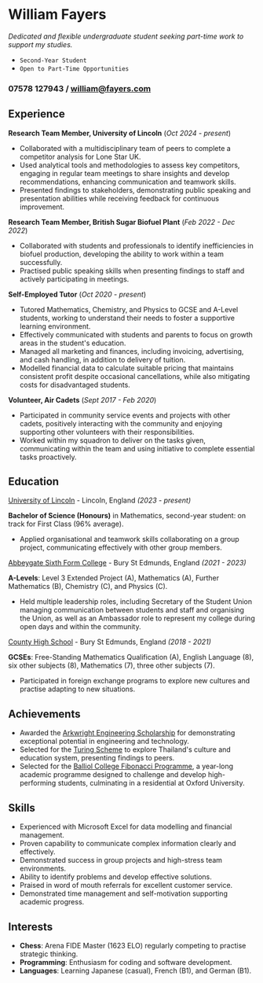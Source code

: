 # William Fayers

*Dedicated and flexible undergraduate student seeking part-time work to support my studies.*

- `Second-Year Student`
- `Open to Part-Time Opportunities`

### 07578 127943 / william@fayers.com

## Experience

**Research Team Member, University of Lincoln** (*Oct 2024 - present*)
- Collaborated with a multidisciplinary team of peers to complete a competitor analysis for Lone Star UK.
- Used analytical tools and methodologies to assess key competitors, engaging in regular team meetings to share insights and develop recommendations, enhancing communication and teamwork skills.
- Presented findings to stakeholders, demonstrating public speaking and presentation abilities while receiving feedback for continuous improvement.

**Research Team Member, British Sugar Biofuel Plant** (*Feb 2022 - Dec 2022*)
- Collaborated with students and professionals to identify inefficiencies in biofuel production, developing the ability to work within a team successfully.
- Practised public speaking skills when presenting findings to staff and actively participating in meetings.

**Self-Employed Tutor** (*Oct 2020 - present*)
- Tutored Mathematics, Chemistry, and Physics to GCSE and A-Level students, working to understand their needs to foster a supportive learning environment.
- Effectively communicated with students and parents to focus on growth areas in the student's education.
- Managed all marketing and finances, including invoicing, advertising, and cash handling, in addition to delivery of tuition.
- Modelled financial data to calculate suitable pricing that maintains consistent profit despite occasional cancellations, while also mitigating costs for disadvantaged students.

**Volunteer, Air Cadets** (*Sept 2017 - Feb 2020*)
- Participated in community service events and projects with other cadets, positively interacting with the community and enjoying supporting other volunteers with their responsibilities.    
- Worked within my squadron to deliver on the tasks given, communicating within the team and using initiative to complete essential tasks proactively.

## Education

[University of Lincoln](https://www.lincoln.ac.uk/) - Lincoln, England *(2023 - present)*

**Bachelor of Science (Honours)** in Mathematics, second-year student: on track for First Class (96% average).
- Applied organisational and teamwork skills collaborating on a group project, communicating effectively with other group members.


[Abbeygate Sixth Form College](https://abbeygatesfc.ac.uk) - Bury St Edmunds, England *(2021 - 2023)*

**A-Levels**: Level 3 Extended Project (A), Mathematics (A), Further Mathematics (B), Chemistry (C), and Physics (C).
- Held multiple leadership roles, including Secretary of the Student Union managing communication between students and staff and organising the Union, as well as an Ambassador role to represent my college during open days and within the community.


[County High School](https://www.countyhigh.uk) - Bury St Edmunds, England *(2018 - 2021)*

**GCSEs**: Free-Standing Mathematics Qualification (A), English Language (8), six other subjects (8), Mathematics (7), three other subjects (7).
- Participated in foreign exchange programs to explore new cultures and practise adapting to new situations.

## Achievements

- Awarded the [Arkwright Engineering Scholarship](https://www.arkwright.org.uk/) for demonstrating exceptional potential in engineering and technology.
- Selected for the [Turing Scheme](https://www.turing-scheme.org.uk/) to explore Thailand's culture and education system, presenting findings to peers.
- Selected for the [Balliol College Fibonacci Programme](https://www.balliol.ox.ac.uk/admissions/schools-and-outreach/access-programmes-year-12-students), a year-long academic programme designed to challenge and develop high-performing students, culminating in a residential at Oxford University.

## Skills

- Experienced with Microsoft Excel for data modelling and financial management.
- Proven capability to communicate complex information clearly and effectively.
- Demonstrated success in group projects and high-stress team environments.
- Ability to identify problems and develop effective solutions.
- Praised in word of mouth referrals for excellent customer service.
- Demonstrated time management and self-motivation supporting academic progress.

## Interests

- **Chess**: Arena FIDE Master (1623 ELO) regularly competing to practise strategic thinking.
- **Programming**: Enthusiasm for coding and software development.
- **Languages**: Learning Japanese (casual), French (B1), and German (B1).
